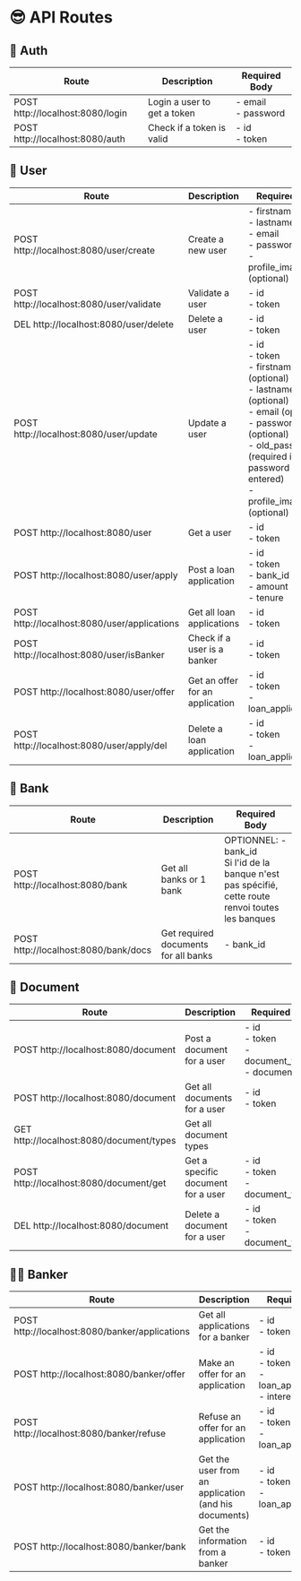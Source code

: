 # 😎 API Routes

## 🔐 Auth

| Route                            | Description                 | Required Body         |
| -------------------------------- | --------------------------- | --------------------- |
| POST http://localhost:8080/login | Login a user to get a token | - email<br>- password |
| POST http://localhost:8080/auth  | Check if a token is valid   | - id<br>- token       |

## 👤 User

| Route                                        | Description                 | Required Body                                                                                                                                                                                            |
| -------------------------------------------- | --------------------------- | -------------------------------------------------------------------------------------------------------------------------------------------------------------------------------------------------------- |
| POST http://localhost:8080/user/create       | Create a new user           | - firstname<br>- lastname<br>- email<br>- password<br>- profile_image_path (optional)                                                                                                                    |
| POST http://localhost:8080/user/validate     | Validate a user             | - id<br>- token                                                                                                                                                                                          |
| DEL http://localhost:8080/user/delete        | Delete a user               | - id<br>- token                                                                                                                                                                                          |
| POST http://localhost:8080/user/update       | Update a user               | - id<br>- token<br>- firstname (optional)<br>- lastname (optional)<br>- email (optional)<br>- password (optional)<br>- old_password (required if password is entered)<br>- profile_image_path (optional) |
| POST http://localhost:8080/user              | Get a user                  | - id<br>- token                                                                                                                                                                                          |
| POST http://localhost:8080/user/apply        | Post a loan application     | - id<br>- token<br>- bank_id<br>- amount<br>- tenure                                                                                                                                                     |
| POST http://localhost:8080/user/applications | Get all loan applications   | - id<br>- token                                                                                                                                                                                          |
| POST http://localhost:8080/user/isBanker     | Check if a user is a banker | - id<br>- token            |
| POST http://localhost:8080/user/offer       | Get an offer for an application            | - id<br>- token<br>- loan_application_id                                   |
| POST http://localhost:8080/user/apply/del       | Delete a loan application           | - id<br>- token<br>- loan_application_id                                   |

## 🏦 Bank

| Route                                | Description                          | Required Body |
| ------------------------------------ | ------------------------------------ | ------------- |
| POST http://localhost:8080/bank      | Get all banks or 1 bank              | OPTIONNEL: -bank_id <br> Si l'id de la banque n'est pas spécifié, cette route renvoi toutes les banques              |
| POST http://localhost:8080/bank/docs | Get required documents for all banks | - bank_id     |

## 📄 Document

| Route                                    | Description                        | Required Body                                            |
| ---------------------------------------- | ---------------------------------- | -------------------------------------------------------- |
| POST http://localhost:8080/document      | Post a document for a user         | - id<br>- token<br>- document_type_id<br>- document_path |
| POST http://localhost:8080/document      | Get all documents for a user       | - id<br>- token                                          |
| GET http://localhost:8080/document/types | Get all document types             |                                                          |
| POST http://localhost:8080/document/get  | Get a specific document for a user | - id<br>- token<br>- document_type_id                         |
| DEL http://localhost:8080/document       | Delete a document for a user       | - id<br>- token<br>- document_type_id                         |

## 🧑‍💼 Banker

| Route                                          | Description                        | Required Body                                               |
| ---------------------------------------------- | ---------------------------------- | ----------------------------------------------------------- |
| POST http://localhost:8080/banker/applications | Get all applications for a banker  | - id<br>- token                                             |
| POST http://localhost:8080/banker/offer        | Make an offer for an application   | - id<br>- token<br>- loan_application_id<br>- interest_rate |
| POST http://localhost:8080/banker/refuse       | Refuse an offer for an application | - id<br>- token<br>- loan_application_id                    |
| POST http://localhost:8080/banker/user       | Get the user from an application (and his documents) | - id<br>- token<br>- loan_application_id                    |
| POST http://localhost:8080/banker/bank      | Get the information from a banker | - id<br>- token<br>    |